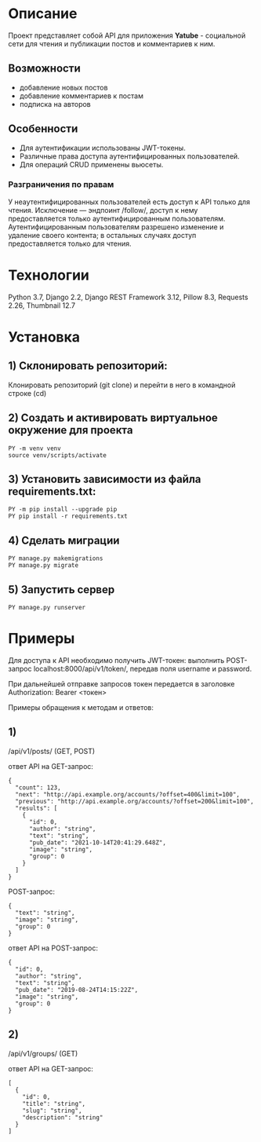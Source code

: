 # Описание

Проект представляет собой API для приложения **Yatube** - социальной сети для чтения и публикации постов и комментариев к ним.

## Возможности
- добавление новых постов
- добавление комментариев к постам
- подписка на авторов

## Особенности
- Для аутентификации использованы JWT-токены.
- Различные права доступа аутентифицированных пользователей.
- Для операций CRUD применены вьюсеты.

### Разграничения по правам
У неаутентифицированных пользователей есть доступ к API только для чтения. Исключение — эндпоинт /follow/, доступ к нему предоставляется только аутентифицированным пользователям.
Аутентифицированным пользователям разрешено изменение и удаление своего контента; в остальных случаях доступ предоставляется только для чтения.

# Технологии
Python 3.7, Django 2.2, Django REST Framework 3.12, Pillow 8.3, Requests 2.26, Thumbnail 12.7

# Установка

## 1) Склонировать репозиторий:
Клонировать репозиторий (git clone) и перейти в него в командной строке (cd)

## 2) Создать и активировать виртуальное окружение для проекта
```
PY -m venv venv
source venv/scripts/activate
```
## 3) Установить зависимости из файла requirements.txt:
```
PY -m pip install --upgrade pip
PY pip install -r requirements.txt
```
## 4) Сделать миграции
```
PY manage.py makemigrations
PY manage.py migrate
```
## 5) Запустить сервер
```
PY manage.py runserver
```
# Примеры

Для доступа к API необходимо получить JWT-токен: выполнить POST-запрос localhost:8000/api/v1/token/, передав поля username и password.

При дальнейшей отправке запросов токен передается в заголовке Authorization: Bearer <токен>

Примеры обращения к методам и ответов:

## 1)

/api/v1/posts/ (GET, POST)

ответ API на GET-запрос:


```
{
  "count": 123,
  "next": "http://api.example.org/accounts/?offset=400&limit=100",
  "previous": "http://api.example.org/accounts/?offset=200&limit=100",
  "results": [
    {
      "id": 0,
      "author": "string",
      "text": "string",
      "pub_date": "2021-10-14T20:41:29.648Z",
      "image": "string",
      "group": 0
    }
  ]
}
```

POST-запрос:

```
{
  "text": "string",
  "image": "string",
  "group": 0
}
```
ответ API на POST-запрос:

```
{
  "id": 0,
  "author": "string",
  "text": "string",
  "pub_date": "2019-08-24T14:15:22Z",
  "image": "string",
  "group": 0
}
```
## 2)

/api/v1/groups/ (GET)

ответ API на GET-запрос:

```
[
  {
    "id": 0,
    "title": "string",
    "slug": "string",
    "description": "string"
  }
]
```
